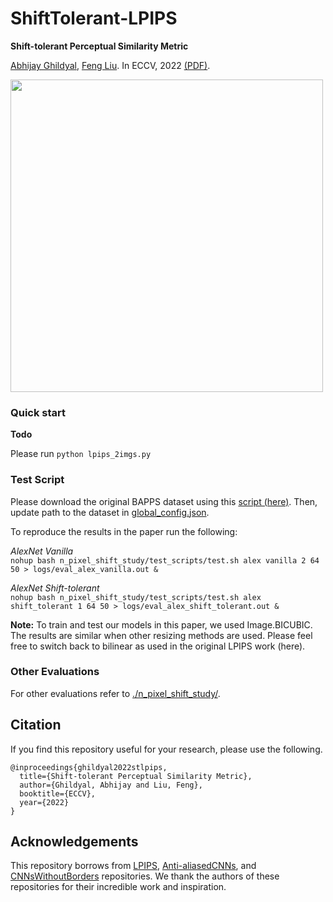 
# ShiftTolerant-LPIPS

**Shift-tolerant Perceptual Similarity Metric**

[Abhijay Ghildyal](https://abhijay9.github.io/), [Feng Liu](http://web.cecs.pdx.edu/~fliu/). In ECCV, 2022 [(PDF)](https://arxiv.org/abs/2207.13686).

<img src="https://raw.githubusercontent.com/abhijay9/abhijay9.github.io/main/image/st-lpips_teaser.png" width=500>

### Quick start
**Todo**

Please run `python lpips_2imgs.py`

### Test Script

Please download the original BAPPS dataset using this [script (here)](https://github.com/richzhang/PerceptualSimilarity/blob/master/scripts/download_dataset.sh). Then, update path to the dataset in [global_config.json](https://github.com/abhijay9/ShiftTolerant-LPIPS/tree/main/util/config).

To reproduce the results in the paper run the following:

*AlexNet Vanilla*  
`nohup bash n_pixel_shift_study/test_scripts/test.sh alex vanilla 2 64 50 > logs/eval_alex_vanilla.out &`

*AlexNet Shift-tolerant*  
`nohup bash n_pixel_shift_study/test_scripts/test.sh alex shift_tolerant 1 64 50 > logs/eval_alex_shift_tolerant.out &`

**Note:** To train and test our models in this paper, we used Image.BICUBIC. The results are similar when other resizing methods are used. Please feel free to switch back to bilinear as used in the original LPIPS work (here).

### Other Evaluations

For other evaluations refer to [./n_pixel_shift_study/](https://github.com/abhijay9/ShiftTolerant-LPIPS/tree/main/n_pixel_shift_study).

## Citation

If you find this repository useful for your research, please use the following.

```
@inproceedings{ghildyal2022stlpips,
  title={Shift-tolerant Perceptual Similarity Metric},
  author={Ghildyal, Abhijay and Liu, Feng},
  booktitle={ECCV},
  year={2022}
}
```

## Acknowledgements
This repository borrows from [LPIPS](https://github.com/richzhang/PerceptualSimilarity), [Anti-aliasedCNNs](https://github.com/adobe/antialiased-cnns), and [CNNsWithoutBorders](https://github.com/oskyhn/CNNs-Without-Borders) repositories. We thank the authors of these repositories for their incredible work and inspiration.
